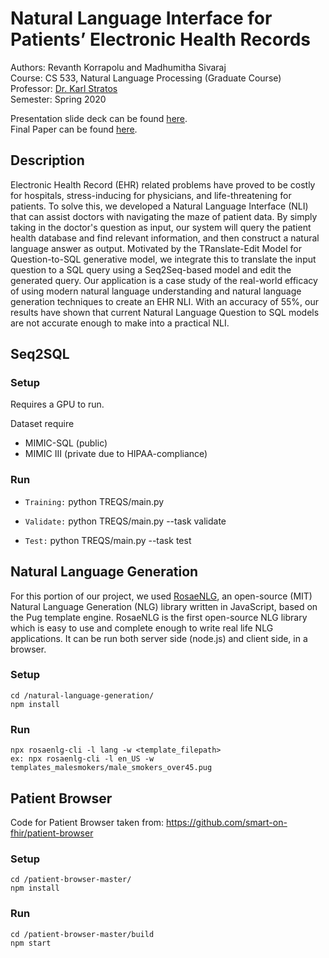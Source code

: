 # Natural Language Interface for Patients’ Electronic Health Records

Authors: Revanth Korrapolu and Madhumitha Sivaraj <br/>
Course: CS 533, Natural Language Processing (Graduate Course)  <br/>
Professor: [Dr. Karl Stratos](http://karlstratos.com/)  <br/>
Semester: Spring 2020 <br/>

Presentation slide deck can be found [here](https://github.com/madhusivaraj/EHR-NLI/blob/master/Final_Presentation_Deck.pdf). <br/>
Final Paper can be found [here](https://github.com/madhusivaraj/EHR-NLI/blob/master/Natural_Language_Interface_for_Patients__Electronic_Health_Records.pdf).

## Description
Electronic Health Record (EHR) related problems have proved to be costly for hospitals, stress-inducing for physicians, and life-threatening for patients. To solve this, we developed a Natural Language Interface (NLI) that can assist doctors with navigating the maze of patient data. By simply taking in the doctor's question as input, our system will query the patient health database and find relevant information, and then construct a natural language answer as output. Motivated by the TRanslate-Edit Model for Question-to-SQL generative model, we integrate this to translate the input question to a SQL query using a Seq2Seq-based model and edit the generated query. Our application is a case study of the real-world efficacy of using modern natural language understanding and natural language generation techniques to create an EHR NLI. With an accuracy of 55%, our results have shown that current Natural Language Question to SQL models are not accurate enough to make into a practical NLI.

## Seq2SQL

### Setup
Requires a GPU to run.

Dataset require
- MIMIC-SQL  (public)
- MIMIC III (private due to HIPAA-compliance)

### Run


- ```Training:``` python TREQS/main.py 

- ```Validate:``` python TREQS/main.py --task validate

- ```Test:``` python TREQS/main.py --task test

## Natural Language Generation

For this portion of our project, we used [RosaeNLG](https://rosaenlg.org/rosaenlg/1.14.3/index.html), an open-source (MIT) Natural Language Generation (NLG) library written in JavaScript, based on the Pug template engine. 
RosaeNLG is the first open-source NLG library which is easy to use and complete enough to write real life NLG applications. It can be run both server side (node.js) and client side, in a browser.

### Setup
~~~~
cd /natural-language-generation/
npm install
~~~~

### Run
~~~~
npx rosaenlg-cli -l lang -w <template_filepath>
ex: npx rosaenlg-cli -l en_US -w templates_malesmokers/male_smokers_over45.pug
~~~~

## Patient Browser

Code for Patient Browser taken from: https://github.com/smart-on-fhir/patient-browser

### Setup
~~~~
cd /patient-browser-master/
npm install
~~~~

### Run
~~~~
cd /patient-browser-master/build
npm start 
~~~~
